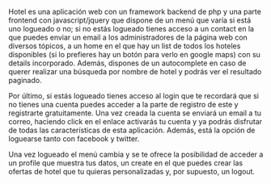Hotel es una aplicación web con un framework backend de php y una parte frontend con javascript/jquery que dispone de un menú que varía si está uno logueado o no; si no estás logueado tienes acceso a un contact en la que puedes enviar un email a los administradores de la página web con diversos tópicos, a un home en el que hay un list de todos los hoteles disponibles (si lo prefieres hay un botón para verlo en google maps) con su details incorporado. Además, dispones de un autocomplete en caso de querer realizar una búsqueda por nombre de hotel y podrás ver el resultado paginado.

Por último, si estás logueado tienes acceso al login que te recordará que si no tienes una cuenta puedes acceder a la parte de registro de este y registrarte gratuitamente. Una vez creada la cuenta se enviará un email a tu correo, haciendo click en el enlace activarás tu cuenta y ya podrás disfrutar de todas las características de esta aplicación. Además, está la opción de loguearse tanto con facebook y twitter.

Una vez logueado el menú cambia y se te ofrece la posibilidad de acceder a un profile que muestra tus datos, un create en el que puedes crear las ofertas de hotel que tu quieras personalizadas y, por supuesto, un logout.
